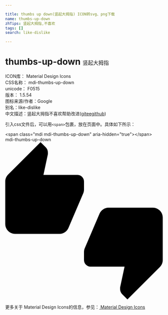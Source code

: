 ```yaml
---

title: thumbs up down(竖起大拇指) ICON转svg、png下载
name: thumbs-up-down
zhTips: 竖起大拇指,不喜欢
tags: []
search: like-dislike

---
```


# thumbs-up-down  <small style="font-size: 60%;font-weight: 100">竖起大拇指</small>


<div class="detail-page">
<p>
<span>
ICON库：
<span class="badge-secondary badge">Material Design Icons</span> 
</span>
<br/>
<span>
CSS名称：
<span class="badge-secondary badge">mdi-thumbs-up-down</span> 
</span>
<br/>
<span>
unicode：
<span class="badge-secondary badge">F0515</span> 
<copy-btn content='F0515' btn-title=""></copy-btn>
<copy-btn :content='String.fromCodePoint(parseInt("F0515", 16))' btn-title="复制U"></copy-btn>
</span>
<br/>
<span>
版本：
<span class="badge-secondary badge">1.5.54</span> 
</span>
<br/>
<span>图标来源/作者：<span class="badge-light badge">Google</span></span> 
<br/>
<span>别名：<span class="badge-light badge">like-dislike</span></span><br/><span class="zh-detail">中文描述：<span class="badge-primary badge">竖起大拇指</span><span class="badge-primary badge">不喜欢</span><span class="help-link"><span>帮助改进</span>(<a href="https://gitee.com/liuwave/icon-helper/edit/master/json/material/thumbs-up-down.json" target="_blank" rel="noopener noreferrer">gitee</a><a href="https://github.com/liuwave/icon-helper/edit/master/json/material/thumbs-up-down.json" target="_blank" rel="noopener noreferrer">github</a></span>)</span><br/>
</p>
</div>
<div class="alert alert-dark">
  <i class="mdi mdi-thumbs-up-down mdi-48px"></i>
  <i class="mdi mdi-thumbs-up-down mdi-36px"></i>
  <i class="mdi mdi-thumbs-up-down mdi-24px"></i>
  <i class="mdi mdi-thumbs-up-down mdi-18px"></i>
</div>
<div>
  <p>引入css文件后，可以用<code>&lt;span&gt;</code>包裹，放在页面中。具体如下所示：    
  </p>
  <div class="alert alert-primary" style="font-size: 14px">
    &lt;span class="mdi mdi-thumbs-up-down" aria-hidden="true"&gt;&lt;/span&gt;
    <copy-btn content='<span class="mdi mdi-thumbs-up-down" aria-hidden="true"></span>'></copy-btn>
  </div>
  <div class="alert alert-secondary">
    <i class="mdi mdi-thumbs-up-down"
    style="font-size: 24px"
    aria-hidden="true"></i> mdi-thumbs-up-down
    <copy-btn content="mdi-thumbs-up-down" btn-title="复制图标名称"></copy-btn>
  </div>
</div>
<div id="svg" class="svg-wrap">
<svg xmlns="http://www.w3.org/2000/svg" viewBox="0 0 24 24"><path d="M22.5,10H15.75C15.13,10 14.6,10.38 14.37,10.91L12.11,16.2C12.04,16.37 12,16.56 12,16.75V18A1,1 0 0,0 13,19H18.18L17.5,22.18V22.42C17.5,22.73 17.63,23 17.83,23.22L18.62,24L23.56,19.06C23.83,18.79 24,18.41 24,18V11.5A1.5,1.5 0 0,0 22.5,10M12,6A1,1 0 0,0 11,5H5.82L6.5,1.82V1.59C6.5,1.28 6.37,1 6.17,0.79L5.38,0L0.44,4.94C0.17,5.21 0,5.59 0,6V12.5A1.5,1.5 0 0,0 1.5,14H8.25C8.87,14 9.4,13.62 9.63,13.09L11.89,7.8C11.96,7.63 12,7.44 12,7.25V6Z" /></svg>
</div>
<detail full-name='mdi-thumbs-up-down'></detail>
    
<div><p>更多关于 Material Design Icons的信息，参见：<a target="_blank" href="https://iconhelper.cn/material.html"> Material Design Icons</a>
</p></div>

